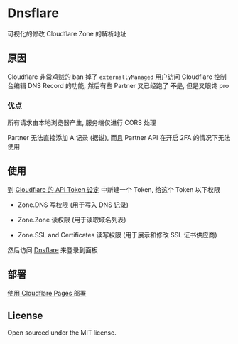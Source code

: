 # Dnsflare

可视化的修改 Cloudflare Zone 的解析地址


## 原因
Cloudflare 非常鸡贼的 ban 掉了 `externallyManaged` 用户访问 Cloudflare 控制台编辑 DNS Record 的功能, 然后有些 Partner 又已经跑了 ~~不是~~, 但是又眼馋 pro

### 优点
所有请求由本地浏览器产生, 服务端仅进行 CORS 处理

Partner 无法直接添加 A 记录 (据说), 而且 Partner API 在开启 2FA 的情况下无法使用

## 使用
到 [Cloudflare 的 API Token 设定](https://dash.cloudflare.com/profile/api-tokens) 中新建一个 Token, 给这个 Token 以下权限

- Zone.DNS 写权限 (用于写入 DNS 记录)
- Zone.Zone 读权限 (用于读取域名列表)

- Zone.SSL and Certificates 读写权限 (用于展示和修改 SSL 证书供应商)

然后访问 [Dnsflare](https://dnsflare.acmsz.top) 来登录到面板

## 部署
[使用 Cloudflare Pages 部署](docs/deploy_cloudflare.md)

## License
Open sourced under the MIT license.
